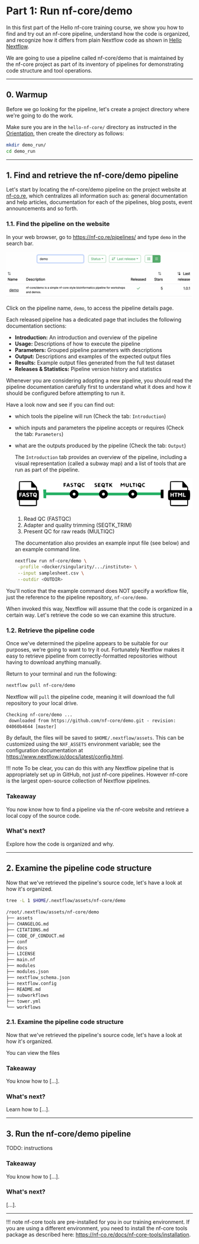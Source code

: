 # Part 1: Run nf-core/demo

In this first part of the Hello nf-core training course, we show you how to find and try out an nf-core pipeline, understand how the code is organized, and recognize how it differs from plain Nextflow code as shown in [Hello Nextflow](../hello_nextflow/index.md).

We are going to use a pipeline called nf-core/demo that is maintained by the nf-core project as part of its inventory of pipelines for demonstrating code structure and tool operations.

---

## 0. Warmup

Before we go looking for the pipeline, let's create a project directory where we're going to do the work.

Make sure you are in the `hello-nf-core/` directory as instructed in the [Orientation](./00_orientation.md), then create the directory as follows:

```bash
mkdir demo_run/
cd demo_run
```

<!-- TODO: Add commentary about what will be stored/created where -->

---

## 1. Find and retrieve the nf-core/demo pipeline

Let's start by locating the nf-core/demo pipeline on the project website at [nf-co.re](https://nf-co.re), which centralizes all information such as: general documentation and help articles, documentation for each of the pipelines, blog posts, event announcements and so forth.

### 1.1. Find the pipeline on the website

In your web browser, go to https://nf-co.re/pipelines/ and type `demo` in the search bar.

![search results](./img/search-results.png)

Click on the pipeline name, `demo`, to access the pipeline details page.

Each released pipeline has a dedicated page that includes the following documentation sections:

- **Introduction:** An introduction and overview of the pipeline
- **Usage:** Descriptions of how to execute the pipeline
- **Parameters:** Grouped pipeline parameters with descriptions
- **Output:** Descriptions and examples of the expected output files
- **Results:** Example output files generated from the full test dataset
- **Releases & Statistics:** Pipeline version history and statistics

Whenever you are considering adopting a new pipeline, you should read the pipeline documentation carefully first to understand what it does and how it should be configured before attempting to run it.

Have a look now and see if you can find out:

- which tools the pipeline will run (Check the tab: `Introduction`)
- which inputs and parameters the pipeline accepts or requires (Check the tab: `Parameters`)
- what are the outputs produced by the pipeline (Check the tab: `Output`)

  The `Introduction` tab provides an overview of the pipeline, including a visual representation (called a subway map) and a list of tools that are run as part of the pipeline.

  ![pipeline subway map](./img/nf-core-demo-subway-cropped.png)

  1. Read QC (FASTQC)
  2. Adapter and quality trimming (SEQTK_TRIM)
  3. Present QC for raw reads (MULTIQC)

  The documentation also provides an example input file (see below) and an example command line.

  ```bash
  nextflow run nf-core/demo \
   -profile <docker/singularity/.../institute> \
   --input samplesheet.csv \
   --outdir <OUTDIR>
  ```

You'll notice that the example command does NOT specify a workflow file, just the reference to the pipeline repository, `nf-core/demo`.

When invoked this way, Nextflow will assume that the code is organized in a certain way.
Let's retrieve the code so we can examine this structure.

### 1.2. Retrieve the pipeline code

Once we've determined the pipeline appears to be suitable for our purposes, we're going to want to try it out.
Fortunately Nextflow makes it easy to retrieve pipeline from correctly-formatted repositories without having to download anything manually.

Return to your terminal and run the following:

```bash
nextflow pull nf-core/demo
```

Nextflow will `pull` the pipeline code, meaning it will download the full repository to your local drive.

```console title="Output"
Checking nf-core/demo ...
 downloaded from https://github.com/nf-core/demo.git - revision: 04060b4644 [master]
```

By default, the files will be saved to `$HOME/.nextflow/assets`.
This can be customized using the `NXF_ASSETS` environment variable; see the configuration documentation at https://www.nextflow.io/docs/latest/config.html.

!!! note
To be clear, you can do this with any Nextflow pipeline that is appropriately set up in GitHub, not just nf-core pipelines.
However nf-core is the largest open-source collection of Nextflow pipelines.

### Takeaway

You now know how to find a pipeline via the nf-core website and retrieve a local copy of the source code.

### What's next?

Explore how the code is organized and why.

---

## 2. Examine the pipeline code structure

Now that we've retrieved the pipeline's source code, let's have a look at how it's organized.

```bash
tree -L 1 $HOME/.nextflow/assets/nf-core/demo
```

```console title="Output"
/root/.nextflow/assets/nf-core/demo
├── assets
├── CHANGELOG.md
├── CITATIONS.md
├── CODE_OF_CONDUCT.md
├── conf
├── docs
├── LICENSE
├── main.nf
├── modules
├── modules.json
├── nextflow_schema.json
├── nextflow.config
├── README.md
├── subworkflows
├── tower.yml
└── workflows
```

### 2.1. Examine the pipeline code structure

Now that we've retrieved the pipeline's source code, let's have a look at how it's organized.

You can view the files

### Takeaway

You know how to [...].

### What's next?

Learn how to [...].

---

## 3. Run the nf-core/demo pipeline

TODO: instructions

### Takeaway

You know how to [...].

### What's next?

[...].

---

!!! note
nf-core tools are pre-installed for you in our training environment.
If you are using a different environment, you need to install the nf-core tools package as described here: https://nf-co.re/docs/nf-core-tools/installation.
